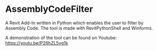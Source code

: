 # AssemblyCodeFilter
A Revit Add-In written in Python which enables the user to filter by Assembly Code.
The tool is made with RevitPythonShell and Winforms.

A demonstration of the tool can be found on Youtube: https://youtu.be/P26hZL5vg1k
